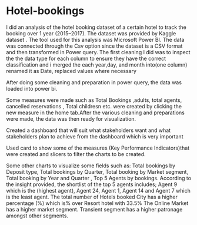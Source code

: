 # Hotel-bookings

I did an analysis of the hotel booking dataset of a certain hotel to track the booking over 1 year (2015–2017). The dataset was provided by Kaggle dataset . The tool used for this analysis was Microsoft Power BI.
The data was connected through the Csv option since the dataset is a CSV format and then transformed in Power query. The first cleaning I did was to inspect the the data type for each column to ensure they have the correct classification and i merged the each year,day, and month into(one column) renamed it as Date, replaced values where necessary

After doing some cleaning and preparation in power query, the data was loaded into power bi.

Some measures were made such as Total Bookings ,adults, total agents, cancelled reservations , Total childresn etc. were created by clicking the new measure in the home tab.After the various cleaning and preparations were made, the data was then ready for visualization.

Created a dashboard that will suit what stakeholders want and what stakeholders plan to achieve from the dashboard which is very important

Used card to show some of the measures (Key Performance Indicators)that were created and slicers to filter the charts to be created.

Some other charts to visualize some fields such as: Total bookings by Deposit type, Total bookings by Quarter, Total booking by Market segment, Total booking by Year and Quarter , Top 5 Agents by bookings.
According to the insight provided, the shortlist of the top 5 agents includes; Agent 9 which is the (highest agent), Agent 24, Agent 1, Agent 14 and Agent 7 which is the least agent. The total number of Hotels booked City has a higher percentage (%) which is% over Resort hotel with 33.5%
The Online Market has a higher market segment. Transient segment has a higher patronage amongst other segments.
